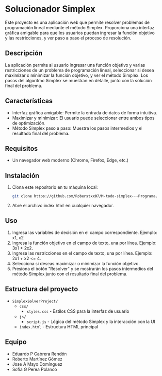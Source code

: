 # Solucionador Simplex

Este proyecto es una aplicación web que permite resolver problemas de programación lineal mediante el método Simplex. Proporciona una interfaz gráfica amigable para que los usuarios puedan ingresar la función objetivo y las restricciones, y ver paso a paso el proceso de resolución.

## Descripción

La aplicación permite al usuario ingresar una función objetivo y varias restricciones de un problema de programación lineal, seleccionar si desea maximizar o minimizar la función objetivo, y ver el método Simplex. Los pasos del algoritmo Simplex se muestran en detalle, junto con la solución final del problema.

## Características

* Interfaz gráfica amigable: Permite la entrada de datos de forma intuitiva.
* Maximizar y minimizar: El usuario puede seleccionar entre ambos tipos de optimización.
* Método Simplex paso a paso: Muestra los pasos intermedios y el resultado final del problema.

## Requisitos

* Un navegador web moderno (Chrome, Firefox, Edge, etc.)

## Instalación

1. Clona este repositorio en tu máquina local:
   ```bash
   git clone https://github.com/Roberstxx07/M-todo-simplex---Programa.git

2. Abre el archivo index.html en cualquier navegador.
## Uso
1. Ingresa las variables de decisión en el campo correspondiente. Ejemplo: x1, x2
2. Ingresa la función objetivo en el campo de texto, una por línea. Ejemplo: 3x1 + 2x2.
3. Ingresa las restricciones en el campo de texto, una por línea. Ejemplo: 2x1 + x2 <= 4.
4. Selecciona si deseas maximizar o minimizar la función objetivo.
5. Presiona el botón "Resolver" y se mostrarán los pasos intermedios del método Simplex junto con el resultado final del problema.


## Estructura del proyecto

* `SimplexSolverProject/`
    * `css/`
        * `styles.css` - Estilos CSS para la interfaz de usuario
    * `js/`
        * `script.js` - Lógica del método Simplex y la interacción con la UI
    * `index.html` - Estructura HTML principal

## Equipo

* Eduardo P Cabrera Rendón
* Roberto Martínez Gómez 
* Jose A Mayo Domínguez
* Sofia G Perea Polanco
